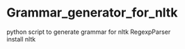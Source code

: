 # Grammar_generator_for_nltk
python script to generate grammar for nltk RegexpParser</br>
install nltk</br>

